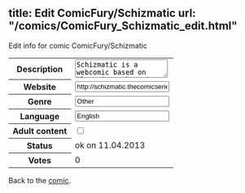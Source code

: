 title: Edit ComicFury/Schizmatic
url: "/comics/ComicFury_Schizmatic_edit.html"
---
Edit info for comic ComicFury/Schizmatic

<form name="comic" action="http://gaepostmail.appengine.com/comic" name="post">
<table class="comicinfo">
<tr>
<th>Description</th><td><textarea name="description">Schizmatic is a webcomic based on blueprint schematics applied to actual life. It puts the cosmos under a microscope, and reality under analysis.</textarea></td>
</tr>
<tr>
<th>Website</th><td><input type="text" name="url" value="http://schizmatic.thecomicseries.com/"/></td>
</tr>
<tr>
<th>Genre</th><td><input type="text" name="genre" value="Other"/></td>
</tr>
<tr>
<th>Language</th><td><input type="text" name="language" value="English"/></td>
</tr>
<tr>
<th>Adult content</th><td><input type="checkbox" name="adult" value="adult" /></td>
</tr>
<tr>
<th>Status</th><td>ok on 11.04.2013</td>
</tr>
<tr>
<th>Votes</th><td>0</div></td>
</tr>
</table>
</form>

Back to the [comic](/comics/ComicFury_Schizmatic.html).
